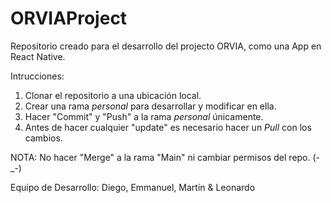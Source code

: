 # ORVIAProject

Repositorio creado para el desarrollo del projecto ORVIA, como una App en React Native.

Intrucciones: 
1. Clonar el repositorio a una ubicación local.
2. Crear una rama *personal* para desarrollar y modificar en ella.
3. Hacer "Commit" y "Push" a la rama *personal* únicamente.
4. Antes de hacer cualquier "update" es necesario hacer un *Pull* con los cambios.

NOTA: No hacer "Merge" a la rama "Main" ni cambiar permisos del repo. (-_-)

Equipo de Desarrollo: 
Diego, Emmanuel, Martin & Leonardo

